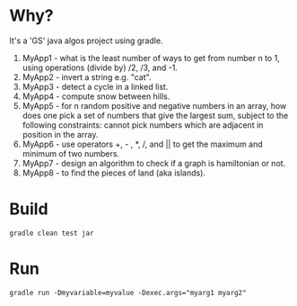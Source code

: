 # Why?
It's a 'GS' java algos project using gradle.

1) MyApp1 - what is the least number of ways to get from number n to 1, using operations (divide by) /2, /3, and -1.
2) MyApp2 - invert a string e.g. "cat".
3) MyApp3 - detect a cycle in a linked list.
4) MyApp4 - compute snow between hills.
5) MyApp5 - for n random positive and negative numbers in an array,
            how does one pick a set of numbers that give the largest sum,
            subject to the following constraints: cannot pick numbers which are adjacent in position in the array.
6) MyApp6 - use operators +, - , *, /, and || to get the maximum and minimum of two numbers.
7) MyApp7 - design an algorithm to check if a graph is hamiltonian or not. 
8) MyApp8 - to find the pieces of land (aka islands).

# Build
```
gradle clean test jar
```

# Run
```
gradle run -Dmyvariable=myvalue -Dexec.args="myarg1 myarg2"
```
